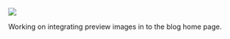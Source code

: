 ![](https://db-feed.s3.amazonaws.com/legacy/Screen_Shot_2016-12-27_at_4_35_21_PM-1482874592103.png)

Working on integrating preview images in to the blog home page.
